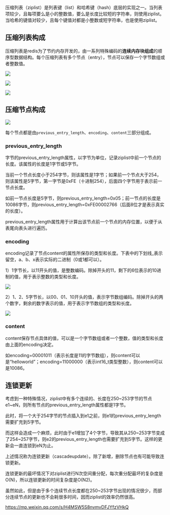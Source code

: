 压缩列表（ziplist）是列表键（list）和哈希键（hash）底层的实现之一。当列表项较少，且每项要么是小的整数值，要么是长度比较短的字符串，则使用ziplist。当哈希的键值对较少，且每个键值对都是小整数或短字符串，也是使用ziplist。

## 压缩列表构成

压缩列表是redis为了节约内存开发的，由一系列特殊编码的**连续内存块组成**的顺序型数据结构。每个压缩列表有多个节点（entry），节点可以保存一个字节数组或者整数值。

![](https://ws1.sinaimg.cn/large/006tKfTcly1g0han4rxufj30hs014mx0.jpg)

![](https://ws4.sinaimg.cn/large/006tKfTcly1g0hapd6sjjj31aq0h4aec.jpg)	

![](https://ws1.sinaimg.cn/large/006tKfTcly1g0haupr8swj31b60jgtbx.jpg)

## 压缩节点构成

![](https://ws3.sinaimg.cn/large/006tKfTcly1g0hlkuji7uj30hs01ywed.jpg)

每个节点都是由`previous_entry_length`、`encoding`、`content`三部分组成。

### previous_entry_length

字节的previous_entry_length属性，以字节为单位，记录ziplist中前一个节点的长度。该属性的长度是1字节或5字节。

当前一个节点长度小于254字节，则该属性是1字节；如果前一个节点大于254，则该属性是5字节，第一字节是0xFE（十进制254），后面四个字节用于表示前一节点长度。

如前一节点长度是5字节，则previous_entry_length=0x05；前一节点的长度是10086字节，则previous_entry_length=0xFE00002766（后面8位才是表示真实的长度）。

previous_entry_length属性用于计算出该节点前一个节点的内存位置，以便于从表尾向表头进行遍历。

### encoding

encoding记录了节点content的属性所保存的类型和长度。下表中的下划线_表示留空，a、b、x表示实际的二进制（0或1都可以）。

1）1字节长，以11开头的值，是整数编码。除掉开头的11，剩下的6位表示的10进制的值，用于表示整数的类型和长度。

![](https://ws3.sinaimg.cn/large/006tKfTcly1g0hlmcyx1jj30hs056wer.jpg)

2）1、2、5字节长，以00、01、10开头的值，表示字节数组编码。除掉开头的两个数字，剩余的数字表示的值，用于表示字节数组的类型和长度。

![](https://ws4.sinaimg.cn/large/006tKfTcly1g0hlmq0wnyj30hs038jrh.jpg)

### content

content保存节点具体的值，可以是一个字节数组或者一个整数，值的类型和长度由上面的encoding决定。

如encoding=00001011（表示长度是11的字节数组），则content可以是“helloworld”；encoding=11000000（表示int16_t类型整数），则content可以是10086。

## 连锁更新

考虑到一种特殊情况，ziplist中有多个连续的、长度在250~253字节的节点e1~eN，则所有节点的previous_entry_length属性都是1字节。

此时，将一个大于254字节的节点插入到e1之前，则e1的previous_entry_length需要扩充到5字节。

而这样会造成一个麻烦，此时由于e1增加了4个字节，导致其从250~253字节变成了254~257字节，则e2的previous_entry_length也需要扩充到5字节。这样的更新会一直连锁到eN为止。

上述情况称为连锁更新（cascadeupdate）。除了新增，删除节点也有可能导致连锁更新。

连锁更新的最坏情况下对ziplist进行N次空间重分配，每次重分配最坏的复杂度是O(N)，所以连锁更新的时间复杂度是O(N2)。

虽然如此，但是由于多个连续节点长度都在250~253字节出现的情况很少，而部分连续节点的更新也不会耗很多时间，因而ziplist的效率仍然很高。















https://mp.weixin.qq.com/s/H4MSW5S8nvmvDFJYfzVHkQ











